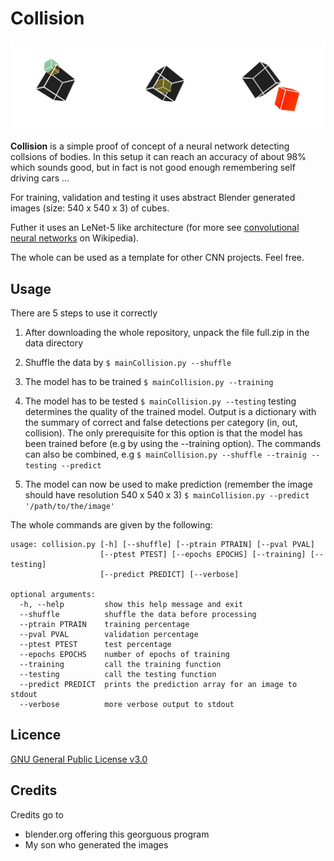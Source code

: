 # Collision
![collisions](banner.jpg)

**Collision** is a simple proof of concept of a neural network detecting collsions of bodies. In this setup it can reach an accuracy of about 98% which sounds good, but in fact is not good enough remembering self driving cars ...  

For training, validation and testing it uses abstract Blender generated images (size: 540 x 540 x 3) of cubes. 

Futher it uses an LeNet-5 like architecture (for more see [convolutional neural networks](https://en.wikipedia.org/wiki/Convolutional_neural_network) on Wikipedia). 

The whole can be used as a template for other CNN projects. Feel free.

## Usage
There are 5 steps to use it correctly

1. After downloading the whole repository, unpack the file full.zip in the data directory

2. Shuffle the data by `$ mainCollision.py --shuffle`

3. The model has to be trained `$ mainCollision.py --training`

4. The model has to be tested `$ mainCollision.py --testing`
   testing determines the quality of the trained model. Output is a dictionary with the summary of correct and false detections per category (in, out, collision). The only prerequisite for this option is that the model has been trained before (e.g by using the --training option). 
   The commands can also be combined, e.g `$ mainCollision.py --shuffle --trainig --testing --predict`

5. The model can now be used to make prediction (remember the image should have resolution  540 x 540 x 3) 
  `$ mainCollision.py --predict '/path/to/the/image' `

The whole commands are given by the following:

```shell
usage: collision.py [-h] [--shuffle] [--ptrain PTRAIN] [--pval PVAL]
                    [--ptest PTEST] [--epochs EPOCHS] [--training] [--testing]
                    [--predict PREDICT] [--verbose]

optional arguments:
  -h, --help         show this help message and exit
  --shuffle          shuffle the data before processing
  --ptrain PTRAIN    training percentage
  --pval PVAL        validation percentage
  --ptest PTEST      test percentage
  --epochs EPOCHS    number of epochs of training
  --training         call the training function
  --testing          call the testing function
  --predict PREDICT  prints the prediction array for an image to stdout
  --verbose          more verbose output to stdout
```

## Licence
[GNU General Public License v3.0](COPYING)

## Credits
Credits go to
* blender.org offering this georguous program
* My son who generated the images 
